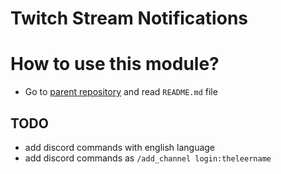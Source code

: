 # Twitch Stream Notifications

# How to use this module?
- Go to [parent repository](https://github.com/TheLeerName/db-module-core) and read `README.md` file

## TODO
- add discord commands with english language
- add discord commands as `/add_channel login:theleername`
